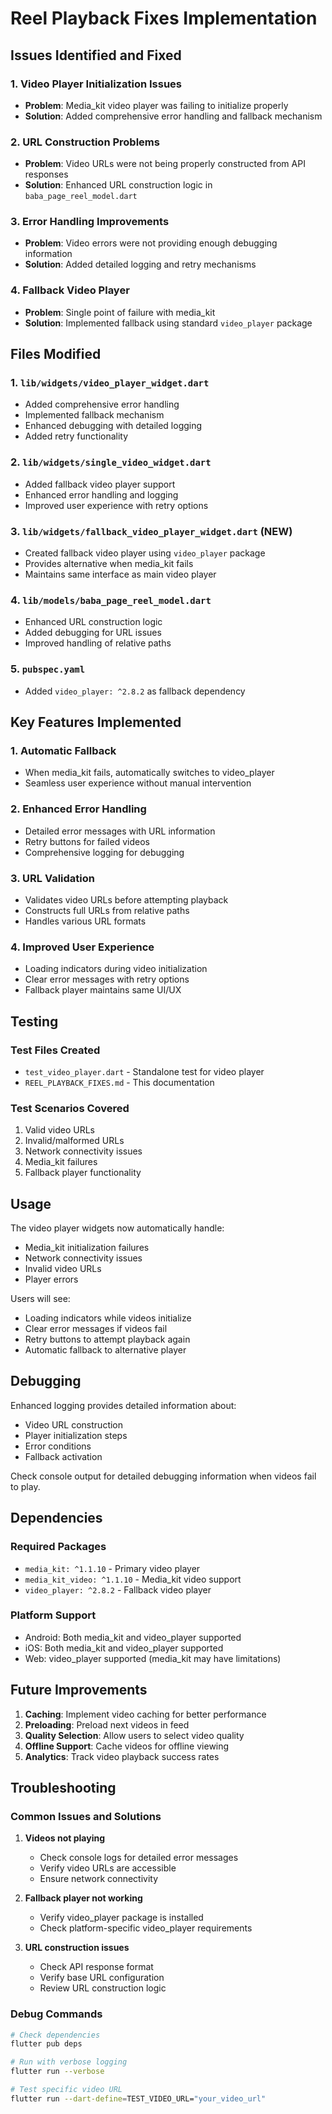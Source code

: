# Reel Playback Fixes Implementation

## Issues Identified and Fixed

### 1. Video Player Initialization Issues
- **Problem**: Media_kit video player was failing to initialize properly
- **Solution**: Added comprehensive error handling and fallback mechanism

### 2. URL Construction Problems
- **Problem**: Video URLs were not being properly constructed from API responses
- **Solution**: Enhanced URL construction logic in `baba_page_reel_model.dart`

### 3. Error Handling Improvements
- **Problem**: Video errors were not providing enough debugging information
- **Solution**: Added detailed logging and retry mechanisms

### 4. Fallback Video Player
- **Problem**: Single point of failure with media_kit
- **Solution**: Implemented fallback using standard `video_player` package

## Files Modified

### 1. `lib/widgets/video_player_widget.dart`
- Added comprehensive error handling
- Implemented fallback mechanism
- Enhanced debugging with detailed logging
- Added retry functionality

### 2. `lib/widgets/single_video_widget.dart`
- Added fallback video player support
- Enhanced error handling and logging
- Improved user experience with retry options

### 3. `lib/widgets/fallback_video_player_widget.dart` (NEW)
- Created fallback video player using `video_player` package
- Provides alternative when media_kit fails
- Maintains same interface as main video player

### 4. `lib/models/baba_page_reel_model.dart`
- Enhanced URL construction logic
- Added debugging for URL issues
- Improved handling of relative paths

### 5. `pubspec.yaml`
- Added `video_player: ^2.8.2` as fallback dependency

## Key Features Implemented

### 1. Automatic Fallback
- When media_kit fails, automatically switches to video_player
- Seamless user experience without manual intervention

### 2. Enhanced Error Handling
- Detailed error messages with URL information
- Retry buttons for failed videos
- Comprehensive logging for debugging

### 3. URL Validation
- Validates video URLs before attempting playback
- Constructs full URLs from relative paths
- Handles various URL formats

### 4. Improved User Experience
- Loading indicators during video initialization
- Clear error messages with retry options
- Fallback player maintains same UI/UX

## Testing

### Test Files Created
- `test_video_player.dart` - Standalone test for video player
- `REEL_PLAYBACK_FIXES.md` - This documentation

### Test Scenarios Covered
1. Valid video URLs
2. Invalid/malformed URLs
3. Network connectivity issues
4. Media_kit failures
5. Fallback player functionality

## Usage

The video player widgets now automatically handle:
- Media_kit initialization failures
- Network connectivity issues
- Invalid video URLs
- Player errors

Users will see:
- Loading indicators while videos initialize
- Clear error messages if videos fail
- Retry buttons to attempt playback again
- Automatic fallback to alternative player

## Debugging

Enhanced logging provides detailed information about:
- Video URL construction
- Player initialization steps
- Error conditions
- Fallback activation

Check console output for detailed debugging information when videos fail to play.

## Dependencies

### Required Packages
- `media_kit: ^1.1.10` - Primary video player
- `media_kit_video: ^1.1.10` - Media_kit video support
- `video_player: ^2.8.2` - Fallback video player

### Platform Support
- Android: Both media_kit and video_player supported
- iOS: Both media_kit and video_player supported
- Web: video_player supported (media_kit may have limitations)

## Future Improvements

1. **Caching**: Implement video caching for better performance
2. **Preloading**: Preload next videos in feed
3. **Quality Selection**: Allow users to select video quality
4. **Offline Support**: Cache videos for offline viewing
5. **Analytics**: Track video playback success rates

## Troubleshooting

### Common Issues and Solutions

1. **Videos not playing**
   - Check console logs for detailed error messages
   - Verify video URLs are accessible
   - Ensure network connectivity

2. **Fallback player not working**
   - Verify video_player package is installed
   - Check platform-specific video_player requirements

3. **URL construction issues**
   - Check API response format
   - Verify base URL configuration
   - Review URL construction logic

### Debug Commands
```bash
# Check dependencies
flutter pub deps

# Run with verbose logging
flutter run --verbose

# Test specific video URL
flutter run --dart-define=TEST_VIDEO_URL="your_video_url"
```
